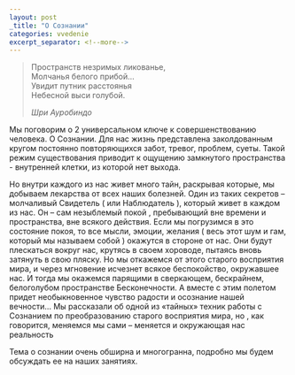 ```yaml
---
layout: post
_title: "О Сознании"
categories: vvedenie
excerpt_separator: <!--more-->
---
```


<div class="b-blockquote-post b-blockquote b-blockquote-post">
    <blockquote>
    <p>
        Пространств незримых ликованье,  <br>
        Молчанья белого прибой…  <br>
        Увидит путник расстоянья  <br>
        Небесной выси голубой.
    </p>
        <cite class="b-blockquote__cite" title="Шри Ауробиндо"><span class="b-blockquote__author">Шри Ауробиндо</span></cite>
    </blockquote>
</div>

Мы поговорим о 2 универсальном ключе к совершенствованию человека. О Сознании. Для нас жизнь представлена заколдованным кругом постоянно повторяющихся забот, тревог, проблем, суеты. Такой режим существования приводит к ощущению замкнутого пространства - внутренней клетки, из которой нет выхода.

<!--more-->

Но внутри каждого из нас живет много тайн, раскрывая которые, мы добываем лекарства от всех наших болезней. Один из таких секретов – молчаливый Свидетель ( или Наблюдатель ), который живет в каждом из нас. Он – сам незыблемый покой , пребывающий вне времени и пространства, вне всякого действия. Если мы погрузимся в это состояние покоя, то все мысли, эмоции, желания ( весь этот шум и гам, который мы называем собой ) окажутся в стороне от нас. Они будут плескаться вокруг нас, крутясь в своем хороводе, пытаясь вновь затянуть в свою пляску. Но мы откажемся от этого старого восприятия мира, и через мгновение исчезнет всякое беспокойство, окружавшее нас. И тогда мы окажемся парящими в сверкающем, бескрайнем, белоголубом пространстве Бесконечности. А вместе с этим полетом придет необыкновенное чувство радости и осознание нашей вечности… Мы рассказали об одной из «тайных» техник работы с Сознанием по преобразованию старого восприятия мира, но , как говорится, меняемся мы сами – меняется и окружающая нас реальность

Тема о сознании очень обширна и многогранна, подробно мы будем обсуждать ее на наших занятиях.
